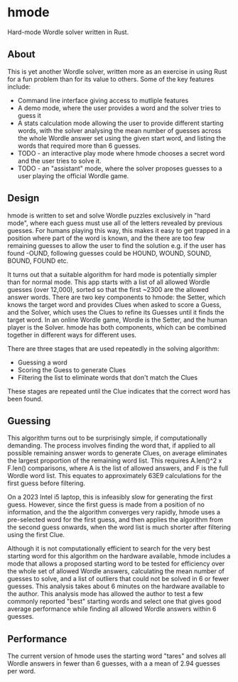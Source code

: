 # hmode
Hard-mode Wordle solver written in Rust.

## About
This is yet another Wordle solver, written more as an exercise in using Rust for a fun problem than for its value
 to others. Some of the key features include:

- Command line interface giving access to mutliple features
- A demo mode, where the user provides a word and the solver tries to guess it
- A stats calculation mode allowing the user to provide different starting words, with the solver analysing
 the mean number of guesses across the whole Wordle answer set using the given start word, and listing the words that required more than 6 guesses.
- TODO - an interactive play mode where hmode chooses a secret word and the user tries to solve it.
- TODO - an "assistant" mode, where the solver proposes guesses to a user playing the official Wordle game.

## Design

hmode is written to set and solve Wordle puzzles exclusively in "hard mode", where each guess must use all of the
letters revealed by previous guesses. For humans playing this way, this makes it easy to get trapped in a position
where part of the word is known, and the there are too few remaining guesses to allow the user to find the solution
e.g. if the user has found -OUND, following guesses could be HOUND, WOUND, SOUND, BOUND, FOUND etc.

It turns out that a suitable algorithm for hard mode is potentially simpler than for normal mode. This app
starts with a list of all allowed Wordle guesses (over 12,000), sorted so that the first ~2300 are the allowed 
answer words. There are two key components to hmode: the Setter, which knows the target word and provides Clues when
asked to score a Guess, and the Solver, which uses the Clues to refine its Guesses until it finds the target word. In
an online Wordle game, Wordle is the Setter, and the human player is the Solver. hmode has both components, which can
be combined together in different ways for different uses.

There are three stages that are used repeatedly in the solving algorithm:

- Guessing a word
- Scoring the Guess to generate Clues
- Filtering the list to eliminate words that don't match the Clues

These stages are repeated until the Clue indicates that the correct word has been found.

## Guessing
This algorithm turns out to be surprisingly simple, if computationally demanding.
The process involves finding the word that, if applied to all possible remaining answer words to generate Clues,
on average eliminates the largest proportion of the remaining word list. This requires A.len()^2 x F.len() comparisons, where
A is the list of allowed answers, and F is the full Wordle word list. This equates to approximately 63E9 calculations for
the first guess before filtering.

On a 2023 Intel i5 laptop, this is infeasibly slow for generating the first guess. However, since the first guess is made
from a position of no information, and the the algorithm converges very rapidly, hmode uses a pre-selected word for the first
guess, and then applies the algorithm from the second guess onwards, when the word list is much shorter after filtering using
the first Clue.

Although it is not computationally efficient to search for the very best starting word for this algorithm on the hardware 
available, hmode includes a mode that allows a proposed starting word to be tested for efficiency over the whole set 
of allowed Wordle answers, calculating the mean number of guesses to solve, and a list of outliers that could not be solved
in 6 or fewer guesses. This analysis takes about 6 minutes on the hardware available to the author. This analysis mode has allowed
the author to test a few commonly reported "best" starting words and select one that gives good average performance while finding all allowed
Wordle answers within 6 guesses.

## Performance
The current version of hmode uses the starting word "tares" and solves all Wordle answers in fewer than 6 guesses, with a
a mean of 2.94 guesses per word.




